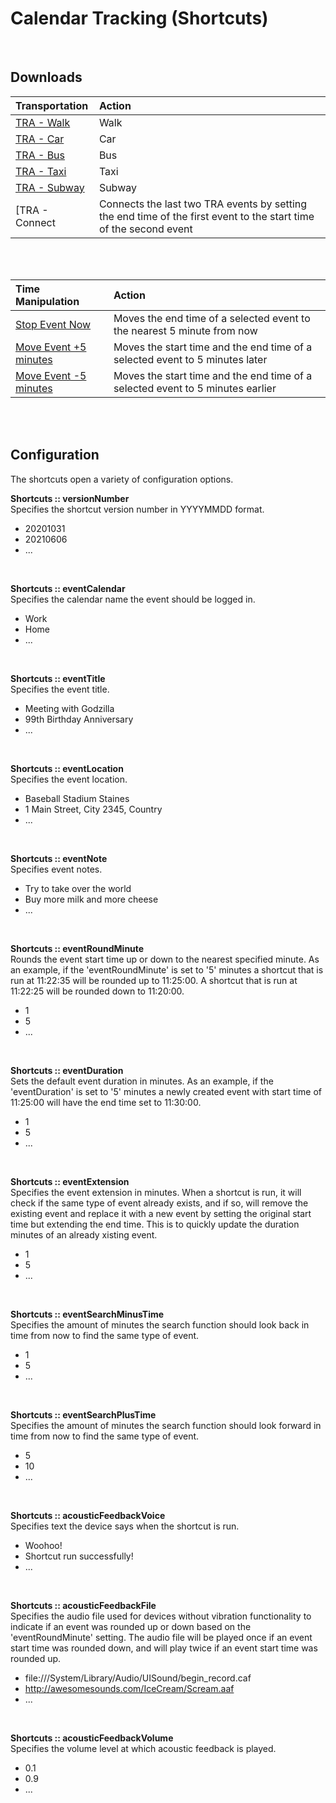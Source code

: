 # Calendar Tracking (Shortcuts)
<br />


## Downloads
| Transportation | Action |
|:---------|:-------|
|[TRA - Walk](https://www.icloud.com/shortcuts/a182ea15d56f4f9493d37f46c0e0ed93)    |Walk           |
|[TRA - Car](https://www.icloud.com/shortcuts/618a22e19144425681ff7c5d7b1bf2ba)     |Car            |
|[TRA - Bus](https://www.icloud.com/shortcuts/eedbb943135745b0bdeeaa8c09fd0f95)     |Bus            |
|[TRA - Taxi](https://www.icloud.com/shortcuts/d2b2c0be68af41119cd701136b156f53)    |Taxi           |
|[TRA - Subway](https://www.icloud.com/shortcuts/818c30f91a68425b897a567ceaf59c7e)  |Subway         |
|[TRA - Connect |Connects the last two TRA events by setting the end time of the first event to the start time of the second event|
<br />
<br />


| Time Manipulation | Action |
|:---------|:-------|
|[Stop Event Now](https://www.icloud.com/shortcuts/745c9a9e4e724a51b39195a551f16fd2)         |Moves the end time of a selected event to the nearest 5 minute from now
|[Move Event +5 minutes](https://www.icloud.com/shortcuts/6929ae3ba572421d9bb1770d368328a9)  |Moves the start time and the end time of a selected event to 5 minutes later| 
|[Move Event -5 minutes](https://www.icloud.com/shortcuts/167fdd98b5814630b1eebe65a2f66e50)  |Moves the start time and the end time of a selected event to 5 minutes earlier| 
<br />
<br />


## Configuration
The shortcuts open a variety of configuration options. 
<br />

**Shortcuts :: versionNumber**  
Specifies the shortcut version number in YYYYMMDD format.
* 20201031
* 20210606
* ...
<br />

**Shortcuts :: eventCalendar**  
Specifies the calendar name the event should be logged in.
* Work
* Home
* ...
<br />

**Shortcuts :: eventTitle**  
Specifies the event title.
* Meeting with Godzilla
* 99th Birthday Anniversary
* ...
<br />

**Shortcuts :: eventLocation**  
Specifies the event location.
* Baseball Stadium Staines
* 1 Main Street, City 2345, Country
* ...
<br />

**Shortcuts :: eventNote**  
Specifies event notes.
* Try to take over the world
* Buy more milk and more cheese
* ...
<br />

**Shortcuts :: eventRoundMinute**  
Rounds the event start time up or down to the nearest specified minute. As an example, if the 'eventRoundMinute' is set to '5' minutes a shortcut that is run at 11:22:35 will be rounded up to 11:25:00. A shortcut that is run at 11:22:25 will be rounded down to 11:20:00.
* 1
* 5
* ...
<br />

**Shortcuts :: eventDuration**  
Sets the default event duration in minutes. As an example, if the 'eventDuration' is set to '5' minutes a newly created event with start time of 11:25:00 will have the end time set to 11:30:00.
* 1
* 5
* ...
<br />

**Shortcuts :: eventExtension**  
Specifies the event extension in minutes. When a shortcut is run, it will check if the same type of event already exists, and if so, will remove the existing event and replace it with a new event by setting the original start time but extending the end time. This is to quickly update the duration minutes of an already xisting event.
* 1
* 5
* ...
<br />

**Shortcuts :: eventSearchMinusTime**  
Specifies the amount of minutes the search function should look back in time from now to find the same type of event.
* 1
* 5
* ...
<br />

**Shortcuts :: eventSearchPlusTime**  
Specifies the amount of minutes the search function should look forward in time from now to find the same type of event.
* 5
* 10
* ...
<br />

**Shortcuts :: acousticFeedbackVoice**  
Specifies text the device says when the shortcut is run.
* Woohoo!
* Shortcut run successfully!
* ...
<br />

**Shortcuts :: acousticFeedbackFile**  
Specifies the audio file used for devices without vibration functionality to indicate if an event was rounded up or down based on the 'eventRoundMinute' setting. The audio file will be played once if an event start time was rounded down, and will play twice if an event start time was rounded up.
* file:///System/Library/Audio/UISound/begin_record.caf
* http://awesomesounds.com/IceCream/Scream.aaf
* ...
<br />

**Shortcuts :: acousticFeedbackVolume**  
Specifies the volume level at which acoustic feedback is played.
* 0.1
* 0.9
* ...
<br />
<br />

